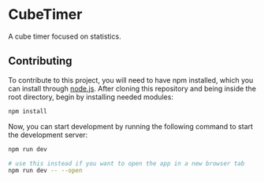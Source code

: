 # CubeTimer

A cube timer focused on statistics.

## Contributing

To contribute to this project, you will need to have npm installed, which you can install through [node.js](https://nodejs.org/en/download/). After cloning this repository and being inside the root directory,
begin by installing needed modules:

```bash
npm install
```

Now, you can start development by running the following command to start the development server:

```bash
npm run dev

# use this instead if you want to open the app in a new browser tab
npm run dev -- --open
```
